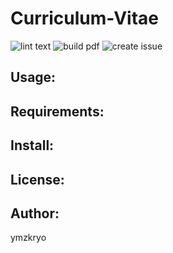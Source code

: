 Curriculum-Vitae
================

![lint text](https://github.com/ymzkryo/Curriculum-Vitae/workflows/lint%20text/badge.svg)
![build pdf](https://github.com/ymzkryo/Curriculum-Vitae/workflows/build%20pdf/badge.svg?branch=master)
![create issue](https://github.com/ymzkryo/Curriculum-Vitae/workflows/create%20issue/badge.svg?event=issues)


Usage:
------

Requirements:
-------------

Install:
--------

License:
--------

Author:
-------
ymzkryo

